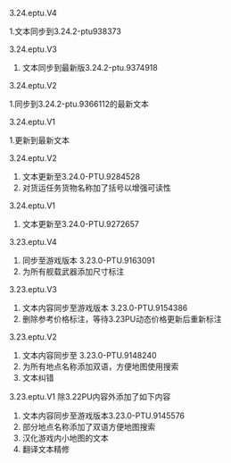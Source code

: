 3.24.eptu.V4

1.文本同步到3.24.2-ptu938373

3.24.eptu.V3

1. 文本同步到最新版3.24.2-ptu.9374918

3.24.eptu.V2

1.同步到3.24.2-ptu.9366112的最新文本

3.24.eptu.V1

1.更新到最新文本

3.24.eptu.V2
1. 文本更新至3.24.0-PTU.9284528
2. 对货运任务货物名称加了括号以增强可读性

3.24.eptu.V1
1. 文本更新至3.24.0-PTU.9272657

3.23.eptu.V4
1. 同步至游戏版本 3.23.0-PTU.9163091
2. 为所有舰载武器添加尺寸标注

3.23.eptu.V3
1. 文本内容同步至游戏版本 3.23.0-PTU.9154386
2. 删除参考价格标注，等待3.23PU动态价格更新后重新标注

3.23.eptu.V2
1. 文本内容同步至 3.23.0-PTU.9148240
2. 为所有地点名称添加双语，方便地图使用搜索
3. 文本纠错

3.23.eptu.V1
除3.22PU内容外添加了如下内容

1. 文本内容同步至游戏版本3.23.0-PTU.9145576
2. 部分地点名称添加了双语方便地图搜索
3. 汉化游戏内小地图的文本
4. 翻译文本精修
